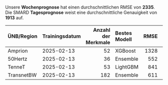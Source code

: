 
Unsere __Wochenprognose__ hat einen durchschnittlichen RMSE von __2335__.  
Die SMARD __Tagesprognose__ weist eine durchschnittliche Genauigkeit von __1913__ auf.
    
| ÜNB/Region   | Trainingsdatum   |   Anzahl der Merkmale | Bestes Modell   |   RMSE |   TSO RMSE |
|:-------------|:-----------------|----------------------:|:----------------|-------:|-----------:|
| Amprion      | 2025-02-13       |                    52 | XGBoost         |   1328 |       1111 |
| 50Hertz      | 2025-02-13       |                    36 | Ensemble        |    552 |        936 |
| TenneT       | 2025-02-13       |                    53 | LightGBM        |    841 |        776 |
| TransnetBW   | 2025-02-13       |                   182 | Ensemble        |    611 |        285 |